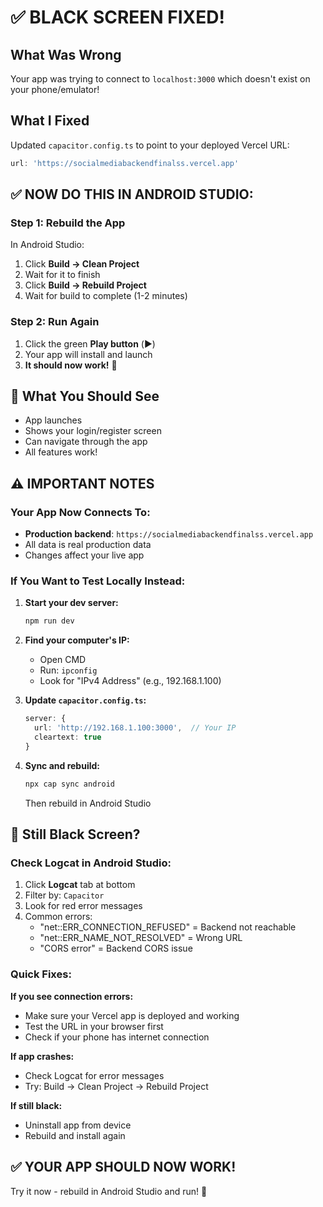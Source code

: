 # ✅ BLACK SCREEN FIXED!

## What Was Wrong

Your app was trying to connect to `localhost:3000` which doesn't exist on your phone/emulator!

## What I Fixed

Updated `capacitor.config.ts` to point to your deployed Vercel URL:
```typescript
url: 'https://socialmediabackendfinalss.vercel.app'
```

## ✅ NOW DO THIS IN ANDROID STUDIO:

### Step 1: Rebuild the App

In Android Studio:
1. Click **Build → Clean Project**
2. Wait for it to finish
3. Click **Build → Rebuild Project**
4. Wait for build to complete (1-2 minutes)

### Step 2: Run Again

1. Click the green **Play button** (▶️)
2. Your app will install and launch
3. **It should now work!** 🎉

## 🎯 What You Should See

- App launches
- Shows your login/register screen
- Can navigate through the app
- All features work!

## ⚠️ IMPORTANT NOTES

### Your App Now Connects To:
- **Production backend**: `https://socialmediabackendfinalss.vercel.app`
- All data is real production data
- Changes affect your live app

### If You Want to Test Locally Instead:

1. **Start your dev server:**
   ```bash
   npm run dev
   ```

2. **Find your computer's IP:**
   - Open CMD
   - Run: `ipconfig`
   - Look for "IPv4 Address" (e.g., 192.168.1.100)

3. **Update `capacitor.config.ts`:**
   ```typescript
   server: {
     url: 'http://192.168.1.100:3000',  // Your IP
     cleartext: true
   }
   ```

4. **Sync and rebuild:**
   ```bash
   npx cap sync android
   ```
   Then rebuild in Android Studio

## 🐛 Still Black Screen?

### Check Logcat in Android Studio:

1. Click **Logcat** tab at bottom
2. Filter by: `Capacitor`
3. Look for red error messages
4. Common errors:
   - "net::ERR_CONNECTION_REFUSED" = Backend not reachable
   - "net::ERR_NAME_NOT_RESOLVED" = Wrong URL
   - "CORS error" = Backend CORS issue

### Quick Fixes:

**If you see connection errors:**
- Make sure your Vercel app is deployed and working
- Test the URL in your browser first
- Check if your phone has internet connection

**If app crashes:**
- Check Logcat for error messages
- Try: Build → Clean Project → Rebuild Project

**If still black:**
- Uninstall app from device
- Rebuild and install again

## ✅ YOUR APP SHOULD NOW WORK!

Try it now - rebuild in Android Studio and run! 🚀
